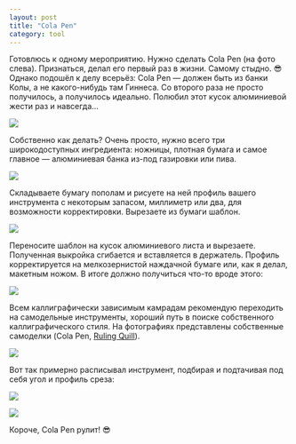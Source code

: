```yaml
---
layout: post
title: "Cola Pen"
category: tool
---
```

Готовлюсь к одному мероприятию. Нужно сделать Cola Pen (на фото слева). Признаться, делал его первый раз в жизни. Самому стыдно. 😎 Однако подошёл к делу всерьёз: Cola Pen — должен быть из банки Колы, а не какого-нибудь там Гиннеса. Со второго раза не просто получилось, а получилось идеально. Полюбил этот кусок алюминиевой жести раз и навсегда...

![](https://pics.livejournal.com/quillcraft/pic/001reqfb)

Собственно как делать? Очень просто, нужно всего три широкодоступных ингредиента: ножницы, плотная бумага и самое главное — алюминиевая банка из-под газировки или пива.

![](https://pics.livejournal.com/quillcraft/pic/001rkdpc)

Складываете бумагу пополам и рисуете на ней профиль вашего инструмента с некоторым запасом, миллиметр или два, для возможности корректировки. Вырезаете из бумаги шаблон.

![](https://pics.livejournal.com/quillcraft/pic/001rp21z)

Переносите шаблон на кусок алюминиевого листа и вырезаете. Полученная выкройка сгибается и вставляется в держатель. Профиль корректируется на мелкозернистой наждачной бумаге или, как я делал, макетным ножом. В итоге должно получиться что-то вроде этого:

![](https://pics.livejournal.com/quillcraft/pic/001rqte7)

Всем каллиграфически зависимым камрадам рекомендую переходить на самодельные инструменты, хороший путь в поиске собственного каллиграфического стиля. На фотографиях представлены собственные самоделки (Cola Pen, [Ruling Quill](/tool/2009/05/24/20-07-00.html)).

![](https://pics.livejournal.com/quillcraft/pic/001rfrgk)

Вот так примерно расписывал инструмент, подбирая и подтачивая под себя угол и профиль среза:

![](https://pics.livejournal.com/quillcraft/pic/001rg7cp)

![](https://pics.livejournal.com/quillcraft/pic/001rh746)

Короче, Cola Pen рулит! 😎
